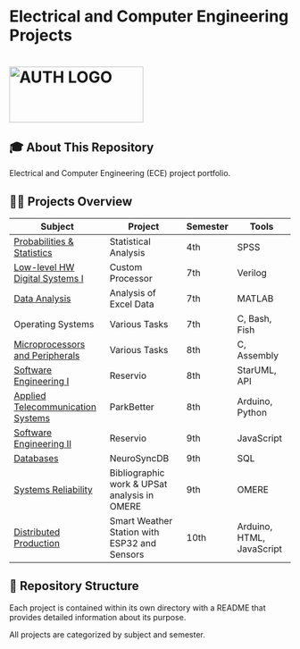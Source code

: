 # Electrical and Computer Engineering Projects 
# <img height="100" width="240" alt="AUTH LOGO" src="https://www.sadas-pea.gr/wp-content/uploads/2015/03/ceb1cf80ceb8_2-1200x0-c-default.jpg" />


## 🎓 About This Repository

Electrical and Computer Engineering (ECE) project portfolio.

## 👩‍💻 Projects Overview
| Subject | Project	| Semester | Tools |
|---|----|----|---|
| [Probabilities & Statistics](https://github.com/MarySymFairy/ECE_AUTH_projects/tree/main/Probabilities%20and%20Statistics) | Statistical Analysis	| 4th | SPSS |
| [Low-level HW Digital Systems I](https://github.com/MarySymFairy/ECE_AUTH_projects/tree/main/Low-level%20HW%20Digital%20Systems%20I) | Custom Processor	| 7th | Verilog |
| [Data Analysis](https://github.com/MarySymFairy/ECE_AUTH_projects/tree/main/Data%20Analysis) | Analysis of Excel Data	| 7th | MATLAB |
| Operating Systems	| Various Tasks |	7th |	C, Bash, Fish |
| [Microprocessors and Peripherals](https://github.com/MarySymFairy/ECE_AUTH_projects/tree/main/Microprocessors%20and%20Peripherals) |	Various Tasks |	8th |	C, Assembly |
| [Software Engineering I](https://github.com/MarySymFairy/ECE_AUTH_projects/tree/main/Software%20Engineering%20I) | Reservio	| 8th | StarUML, API |
| [Applied Telecommunication Systems](https://github.com/MarySymFairy/ECE_AUTH_projects/tree/main/Applied%20Telecommunication%20Systems) | ParkBetter | 8th | Arduino, Python |
| [Software Engineering II](https://github.com/MarySymFairy/ECE_AUTH_projects/tree/main/Software%20Engineering%20II) | Reservio	| 9th | JavaScript |
| [Databases](https://github.com/MarySymFairy/ECE_AUTH_projects/tree/main/Databases) | NeuroSyncDB	| 9th | SQL |
| [Systems Reliability](https://github.com/MarySymFairy/ECE_AUTH_projects/tree/main/Systems%20Reliability) | Bibliographic work & UPSat analysis in OMERE	| 9th | OMERE |
| [Distributed Production](https://github.com/MarySymFairy/ECE_AUTH_projects/tree/main/Distributed%20Production) | Smart Weather Station with ESP32 and Sensors | 10th | Arduino, HTML, JavaScript |


## 📁 Repository Structure 
Each project is contained within its own directory with a README that provides detailed information about its purpose.

All projects are categorized by subject and semester.

